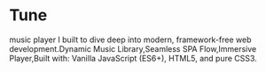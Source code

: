 # Tune
music player I built to dive deep into modern, framework-free web development.Dynamic Music Library,Seamless SPA Flow,Immersive Player,Built with: Vanilla JavaScript (ES6+), HTML5, and pure CSS3.
